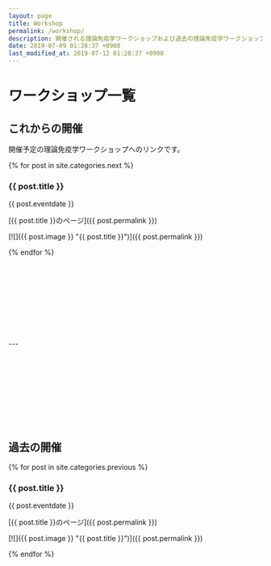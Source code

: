 ```yaml
---
layout: page
title: Workshop
permalink: /workshop/
description: 開催される理論免疫学ワークショップおよび過去の理論免疫学ワークショップの一覧です。
date: 2019-07-09 01:28:37 +0900
last_modified_at: 2019-07-12 01:28:37 +0900
---
```


# ワークショップ一覧
## これからの開催
開催予定の理論免疫学ワークショップへのリンクです。

{% for post in site.categories.next %}
### {{ post.title }}

{{ post.eventdate }}

[{{ post.title }}のページ]({{ post.permalink }})

[![]({{ post.image }} "{{ post.title }}")]({{ post.permalink }})

{% endfor %}

<div style="height: 150px"></div>
---
<div style="height: 150px"></div>


## 過去の開催

{% for post in site.categories.previous %}
### {{ post.title }}

{{ post.eventdate }}

[{{ post.title }}のページ]({{ post.permalink }})

[![]({{ post.image }} "{{ post.title }}")]({{ post.permalink }})

{% endfor %}
